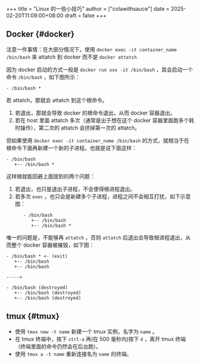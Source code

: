 +++
title = "Linux 的一些小技巧"
author = ["colawithsauce"]
date = 2025-02-20T11:09:00+08:00
draft = false
+++

## Docker {#docker}

注意一件事情：在大部分情况下，使用 `docker exec -it container_name /bin/bash` 来 attatch 到 docker 而不是 `docker attatch`

因为 docker 启动的方式一般是 `docker run xxx -it /bin/bash` ，其会启动一个命令 `/bin/bash` ，如下图所示：

```nil
- /bin/bash *
```

若 attatch，那就会 attatch 到这个根命令。

1.  若退出，那就会导致 docker 的根命令退出，从而 docker 容器退出。
2.  若在 host 里面 attatch 多次（通常是出于想在这个 docker 容器里面跑多个耗时操作），第二次的 attatch 会挤掉第一次的 attatch。

但如果使用 `docker exec -it container_name /bin/bash` 的方式，就相当于在根命令下面再新建一个新的子进程。也就是说下面这样：

```nil
- /bin/bash
   +-- /bin/bash *
```

这样做就能回避上面提到的两个问题：

1.  若退出，也只是退出子进程，不会使得根进程退出。
2.  若多次 `exec` ，也只会是新建多个子进程，进程之间不会相互打扰，如下示意图：
    ```nil
    ​   - /bin/bash
          +-- /bin/bash
          +-- /bin/bash *
    ```

唯一的问题是，不能够再 `attatch` ，否则 `attatch` 后退出会导致根进程退出，从而整个 docker 容器被摧毁，如下图：

```nil
- /bin/bash * <- (exit)
   +-- /bin/bash
   +-- /bin/bash

----->

- /bin/bash (destroyed)
   +-- /bin/bash (destroyed)
   +-- /bin/bash (destroyed)
```


## tmux {#tmux}

-   使用 `tmux new -t name` 新建一个 tmux 实例，名字为 `name` 。
-   在 tmux 终端中，按下 `ctrl-a` 再(在 500 毫秒内)按下 `d` ，离开 tmux 终端（终端里面的命令仍然会在后台跑）。
-   使用 `tmux a -t name` 重新连接名为 `name` 的终端。

